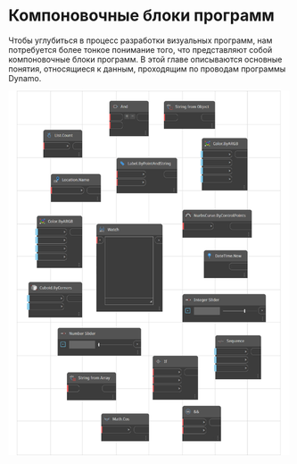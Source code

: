 # Компоновочные блоки программ

Чтобы углубиться в процесс разработки визуальных программ, нам потребуется более тонкое понимание того, что представляют собой компоновочные блоки программ. В этой главе описываются основные понятия, относящиеся к данным, проходящим по проводам программы Dynamo.

![](../images/5-3/buildingblocksofprogram.png)
